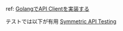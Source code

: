 
ref: [GolangでAPI Clientを実装する](https://deeeet.com/writing/2016/11/01/go-api-client/)

テストでは以下が有用
[Symmetric API Testing](https://blog.gopheracademy.com/advent-2015/symmetric-api-testing-in-go/)